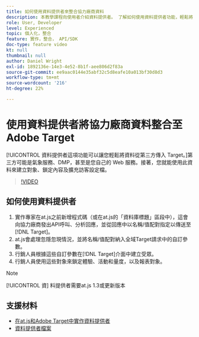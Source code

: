 ```yaml
---
title: 如何使用資料提供者來整合協力廠商資料
description: 本教學課程向使用者介紹資料提供者。 了解如何使用資料提供者功能，輕鬆將資料從協力廠商傳遞至Adobe Target。
role: User, Developer
level: Experienced
topic: 個人化，整合
feature: 實作，整合， API/SDK
doc-type: feature video
kt: null
thumbnail: null
author: Daniel Wright
exl-id: 1892136e-14e3-4e52-8b1f-aee806d2f83a
source-git-commit: ee9aac0144e35abf32c5d8eafe10a013bf30d8d3
workflow-type: tm+mt
source-wordcount: '216'
ht-degree: 22%

---
```


# 使用資料提供者將協力廠商資料整合至Adobe Target

[!UICONTROL 資料提供者這項功能可以讓您輕鬆將資料從第三方傳入 Target。]第三方可能是氣象服務、DMP，甚至是您自己的 Web 服務。接著，您就能使用此資料來建立對象、鎖定內容及擴充訪客設定檔。

>[!VIDEO](https://video.tv.adobe.com/v/22349/?quality=12)

## 如何使用資料提供者

1. 實作專家在at.js之前新增程式碼（或在at.js的「資料庫標題」區段中），這會向協力廠商發出API呼叫、分析回應，並從回應中以名稱/值配對指定以傳送至[!DNL Target]。
1. at.js會處理忽隱忽現情況，並將名稱/值配對納入全域Target請求中的自訂參數。
1. 行銷人員根據這些自訂參數在[!DNL Target]介面中建立受眾。
1. 行銷人員使用這些對象來鎖定體驗、活動和量度，以及報表對象。

>[!NOTE]
>
>[!UICONTROL 資] 料提供者需要at.js 1.3或更新版本

## 支援材料

* [在at.js和Adobe Target中實作資料提供者](implement-data-providers-to-integrate-third-party-data.md)
* [資料提供者檔案](https://docs.adobe.com/content/help/en/target/using/implement-target/client-side/functions-overview/targetgobalsettings.html#data-providers)
